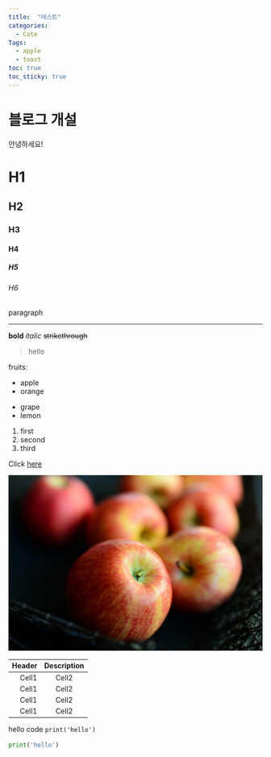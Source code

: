 ```yaml
---
title:  "테스트"
categories:
  - Cate
Tags:
  - apple
  - toast
toc: true
toc_sticky: true
---
```


# 블로그 개설

안녕하세요!


<!-- Heading -->
# H1
## H2
### H3
#### H4
##### H5
###### H6
paragraph

<!-- Line -->
___

<!-- Text attributes -->
**bold**
*italic*
~~strikethrough~~

<!-- Quote -->
> hello

<!-- Bullet list -->
fruits:
* apple
* orange
- grape
- lemon
1. first
2. second
3. third

<!-- Link -->
Click [here](http://danny6883.github.io)

<!-- Image -->
![image description](/images/apples.jpg)

<!-- Table -->
| Header  | Description |
| --:     | :--:        |
| Cell1   | Cell2       |
| Cell1   | Cell2       |
| Cell1   | Cell2       |
| Cell1   | Cell2       |

<!-- Code -->
hello code `print('hello')`

```python
print('hello')
```
